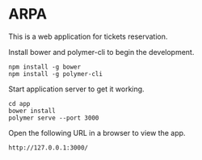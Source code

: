 # ARPA
This is a web application for tickets reservation.

Install bower and polymer-cli to begin the development. 
```
npm install -g bower
npm install -g polymer-cli
```

Start application server to get it working.

```
cd app
bower install
polymer serve --port 3000
```

Open the following URL in a browser to view the app.
```
http://127.0.0.1:3000/
```